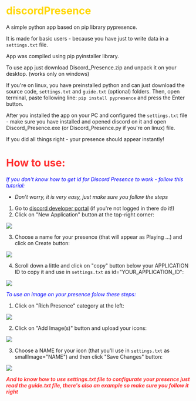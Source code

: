 # <font color="gold">discordPresence</font>

A simple python app based on pip library pypresence. 

It is made for basic users - because you have just to write data in a `settings.txt` file. 

App was compiled using pip pyinstaller library.

To use app just download Discord_Presence.zip and unpack it on your desktop. (works only on windows)

If you're on linux, you have preinstalled python and can just download the source code, `settings.txt` and `guide.txt` (optional) folders.
Then, open terminal, paste following line: `pip install pypresence` and press the Enter button.

After you installed the app on your PC and configured the `settings.txt` file - make sure you have installed and opened discord on it
and open Discord_Presence.exe (or Discord_Presence.py if you're on linux) file.

If you did all things right - your presence should appear instantly!

# <font color="#ff3030">How to use:</font>

<i><font color="blue">If you don't know how to get id for Discord Presence to work - follow this tutorial:</font></i>

- *Don't worry, it is very easy, just make sure you follow the steps*

1. Go to <a href="https://discord.com/developers/applications">discord developer portal</a> (if you're not logged in there do it!)
2. Click on "New Application" button at the top-right corner:

<img src="https://cdn.discordapp.com/attachments/967769915903856640/985997860095017021/file1.png" />

3. Choose a name for your presence (that will appear as Playing ...) and click on Create button:

<img src="https://cdn.discordapp.com/attachments/967769915903856640/985997546654691328/file2.png" />

4. Scroll down a little and click on "copy" button below your APPLICATION ID to copy it and use in `settings.txt` as id="YOUR_APPLICATION_ID":

<img src="https://cdn.discordapp.com/attachments/967769915903856640/985997547480961155/file3.png" />

<i><font color="blue">To use an image on your presence folow these steps:</font></i>

1. Click on "Rich Presence" category at the left:

<img src="https://cdn.discordapp.com/attachments/967769915903856640/985997546273001482/file4.png" />

2. Click on "Add Image(s)" button and upload your icons:

<img src="https://cdn.discordapp.com/attachments/967769915903856640/985997547019571230/file5.png" />

3. Choose a NAME for your icon (that you'll use in `settings.txt` as smallImage="NAME") and then click "Save Changes" button:

<img src="https://cdn.discordapp.com/attachments/967769915903856640/985997545744531467/file6.png" />

<font color="#ff3030">***And to know how to use settings.txt file to configurate your presence just read the guide.txt file, 
there's also an example so make sure you follow it right***</font>
